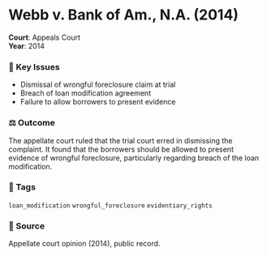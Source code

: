 # Webb v. Bank of Am., N.A. (2014)

**Court**: Appeals Court  
**Year**: 2014  

### 📝 Key Issues
- Dismissal of wrongful foreclosure claim at trial  
- Breach of loan modification agreement  
- Failure to allow borrowers to present evidence

### ⚖️ Outcome
The appellate court ruled that the trial court erred in dismissing the complaint. It found that the borrowers should be allowed to present evidence of wrongful foreclosure, particularly regarding breach of the loan modification.

### 🔖 Tags
`loan_modification` `wrongful_foreclosure` `evidentiary_rights`

### 📎 Source
Appellate court opinion (2014), public record.

